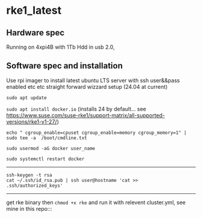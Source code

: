 # rke1_latest  
  ## Hardware spec
Running on 4xpi4B with 1Tb Hdd in usb 2.0,  
    
  ## Software spec and installation  
Use rpi imager to install latest ubuntu LTS server with ssh user&&pass enabled etc etc straight forward wizzard setup (24.04 at current)    

```sudo apt update```  

```sudo apt install docker.io```  (installs 24 by default... see https://www.suse.com/suse-rke1/support-matrix/all-supported-versions/rke1-v1-27/)    
  
```echo " cgroup_enable=cpuset cgroup_enable=memory cgroup_memory=1" | sudo tee -a  /boot/cmdline.txt```  
  
```sudo usermod -aG docker user_name```
  
```sudo systemctl restart docker```  

---  

```ssh-keygen -t rsa```  
```cat ~/.ssh/id_rsa.pub | ssh user@hostname 'cat >> .ssh/authorized_keys'```  

---  
  
get rke binary then ```chmod +x rke``` and run it with relevent cluster.yml, see mine in this repo:::  

